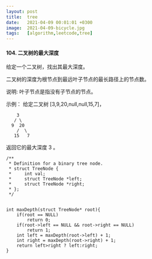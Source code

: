 ```yaml
---
layout: post
title:  tree
date:   2021-04-09 00:01:01 +0300
image:  2021-04-09-bicycle.jpg
tags:   [algorithm,leetcode,tree]
---
```


#### 104. 二叉树的最大深度

给定一个二叉树，找出其最大深度。

二叉树的深度为根节点到最远叶子节点的最长路径上的节点数。

说明: 叶子节点是指没有子节点的节点。

示例：
给定二叉树 [3,9,20,null,null,15,7]，

```assembly
    3
   / \
  9  20
    /  \
   15   7
```

返回它的最大深度 3 。

```assembly
/**
 * Definition for a binary tree node.
 * struct TreeNode {
 *     int val;
 *     struct TreeNode *left;
 *     struct TreeNode *right;
 * };
 */


int maxDepth(struct TreeNode* root){
    if(root == NULL)
        return 0;
    if(root->left == NULL && root->right == NULL)
        return 1;
    int left = maxDepth(root->left) + 1;
    int right = maxDepth(root->right) + 1;
    return left>right ? left:right;
}
```

